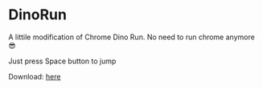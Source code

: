 # DinoRun
A littile modification of Chrome Dino Run.
No need to run chrome anymore 😎

Just press Space button to jump

Download: [here](https://github.com/notFaker2/DinoRun/releases)

